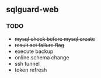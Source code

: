 ## sqlguard-web



### TODO
- ~~mysql check before mysql create~~
- ~~result set failure flag~~
- execute backup
- online schema change
- ssh tunnel
- token refresh